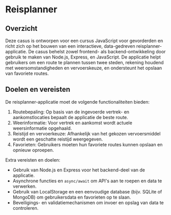 # Reisplanner
## Overzicht 

Deze casus is ontworpen voor een cursus JavaScript voor gevorderden en richt zich op het bouwen van een interactieve, data-gedreven reisplanner-applicatie. De casus behelst zowel frontend- als backend-ontwikkeling door gebruik te maken van Node.js, Express, en JavaScript. De applicatie helpt gebruikers om een route te plannen tussen twee steden, rekening houdend met weersomstandigheden en vervoerskeuze, en ondersteunt het opslaan van favoriete routes. 
 
## Doelen en vereisten 

De reisplanner-applicatie moet de volgende functionaliteiten bieden: 
1. Routebepaling: Op basis van de ingevoerde vertrek- en aankomstlocaties bepaalt de applicatie de beste route. 
2. Weerinformatie: Voor vertrek en aankomst wordt actuele weersinformatie opgehaald. 
3. Reistijd en vervoerkeuze: Afhankelijk van het gekozen vervoersmiddel wordt een geschatte reistijd weergegeven. 
4. Favorieten: Gebruikers moeten hun favoriete routes kunnen opslaan en opnieuw oproepen. 
 
Extra vereisten en doelen: 
- Gebruik van Node.js en Express voor het backend-deel van de applicatie. 
- Asynchrone functies en `async/await` om API's aan te roepen en data te verwerken. 
- Gebruik van LocalStorage en een eenvoudige database (bijv. SQLite of MongoDB) om gebruikersdata en favorieten op te slaan. 
- Beveiligings- en validatiemechanismen om invoer en opslag van data te controleren. 
 
